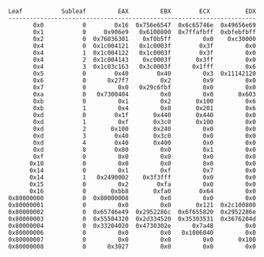     Leaf           Subleaf         EAX         EBX        ECX          EDX
    ----------------------------------------------------------------------
           0x0           0        0x16  0x756e6547  0x6c65746e  0x49656e69
           0x1           0     0x906e9   0x6100800  0x7ffafbff  0xbfebfbff
           0x2           0  0x76036301    0xf0b5ff         0x0    0xc30000
           0x4           0  0x1c004121   0x1c0003f        0x3f         0x0
           0x4           1  0x1c004122   0x1c0003f        0x3f         0x0
           0x4           2  0x1c004143    0xc0003f       0x3ff         0x0
           0x4           3  0x1c03c163   0x3c0003f      0x1fff         0x6
           0x5           0        0x40        0x40         0x3  0x11142120
           0x6           0      0x27f7         0x2         0x9         0x0
           0x7           0         0x0   0x29c6fbf         0x0         0x0
           0xa           0   0x7300404         0x0         0x0       0x603
           0xb           0         0x1         0x2       0x100         0x6
           0xb           1         0x4         0x8       0x201         0x6
           0xd           0        0x1f       0x440       0x440         0x0
           0xd           1         0xf       0x3c0       0x100         0x0
           0xd           2       0x100       0x240         0x0         0x0
           0xd           3        0x40       0x3c0         0x0         0x0
           0xd           4        0x40       0x400         0x0         0x0
           0xd           8        0x80         0x0         0x1         0x0
           0xf           0         0x0         0x0         0x0         0x0
          0x10           0         0x0         0x0         0x0         0x0
          0x14           0         0x1         0xf         0x7         0x0
          0x14           1   0x2490002    0x3f3fff         0x0         0x0
          0x15           0         0x2        0xfa         0x0         0x0
          0x16           0       0xbb8       0xfa0        0x64         0x0
    0x80000000           0  0x80000008         0x0         0x0         0x0
    0x80000001           0         0x0         0x0       0x121  0x2c100800
    0x80000002           0  0x65746e49  0x2952286c  0x6f655820  0x2952286e
    0x80000003           0  0x55504320  0x2d334520  0x35303531  0x3676204d
    0x80000004           0  0x33204020  0x4730302e      0x7a48         0x0
    0x80000006           0         0x0         0x0   0x1006040         0x0
    0x80000007           0         0x0         0x0         0x0       0x100
    0x80000008           0      0x3027         0x0         0x0         0x0
